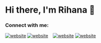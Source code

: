 # Hi there, I'm Rihana 👋
### Connect with me:
[![website](./img/linkedin-light.svg)](https://www.linkedin.com/in/putri-rihana-dewi-8882ba221#gh-light-mode-only)
[![website](./img/linkedin-dark.svg)](https://www.linkedin.com/in/putri-rihana-dewi-8882ba221#gh-dark-mode-only)
&nbsp;&nbsp;
[![website](./img/instagram-light.svg)](https://instagram.com/putririhanaa#gh-light-mode-only)
[![website](./img/instagram-dark.svg)](https://instagram.com/putririhanaa#gh-dark-mode-only)

[webdev]: https://github.com/putririhanaa/putririhanaa
